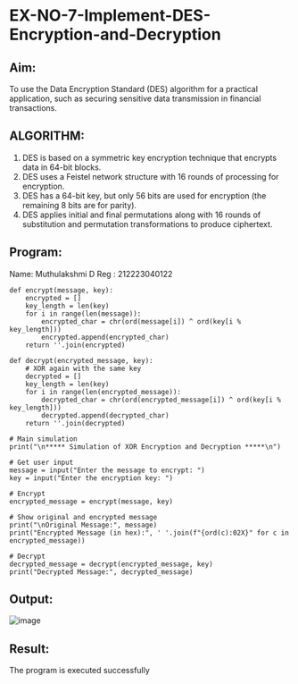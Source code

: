 # EX-NO-7-Implement-DES-Encryption-and-Decryption

## Aim:

To use the Data Encryption Standard (DES) algorithm for a practical application, such as securing sensitive data transmission in financial transactions.

## ALGORITHM:

1. DES is based on a symmetric key encryption technique that encrypts data in 64-bit blocks.
2. DES uses a Feistel network structure with 16 rounds of processing for encryption.
3. DES has a 64-bit key, but only 56 bits are used for encryption (the remaining 8 bits are for parity).
4. DES applies initial and final permutations along with 16 rounds of substitution and permutation transformations to produce ciphertext.

## Program:
Name: Muthulakshmi D
Reg : 212223040122
```
def encrypt(message, key):
    encrypted = []
    key_length = len(key)
    for i in range(len(message)):
        encrypted_char = chr(ord(message[i]) ^ ord(key[i % key_length]))
        encrypted.append(encrypted_char)
    return ''.join(encrypted)

def decrypt(encrypted_message, key):
    # XOR again with the same key
    decrypted = []
    key_length = len(key)
    for i in range(len(encrypted_message)):
        decrypted_char = chr(ord(encrypted_message[i]) ^ ord(key[i % key_length]))
        decrypted.append(decrypted_char)
    return ''.join(decrypted)

# Main simulation
print("\n***** Simulation of XOR Encryption and Decryption *****\n")

# Get user input
message = input("Enter the message to encrypt: ")
key = input("Enter the encryption key: ")

# Encrypt
encrypted_message = encrypt(message, key)

# Show original and encrypted message
print("\nOriginal Message:", message)
print("Encrypted Message (in hex):", ' '.join(f"{ord(c):02X}" for c in encrypted_message))

# Decrypt
decrypted_message = decrypt(encrypted_message, key)
print("Decrypted Message:", decrypted_message)
```


## Output:
![image](https://github.com/user-attachments/assets/1b408e83-bff6-4e15-851d-220b0a10d66b)


## Result:
  The program is executed successfully

